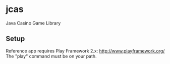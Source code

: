 # jcas #

Java Casino Game Library


## Setup ##

Reference app requires Play Framework 2.x: http://www.playframework.org/
The "play" command must be on your path.

